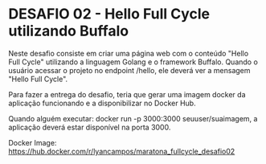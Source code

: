 # DESAFIO 02 - Hello Full Cycle utilizando Buffalo

Neste desafio consiste em criar uma página web com o conteúdo "Hello Full Cycle" utilizando a linguagem Golang e o framework Buffalo.
Quando o usuário acessar o projeto no endpoint /hello, ele deverá ver a mensagem "Hello Full Cycle".

Para fazer a entrega do desafio, teria que gerar uma imagem docker da aplicação funcionando e a disponibilizar no Docker Hub.

Quando alguém executar: docker run -p 3000:3000 seuuser/suaimagem, a aplicação deverá estar disponível na porta 3000.

Docker Image: <a href="https://hub.docker.com/r/lyancampos/maratona_fullcycle_desafio02" target="blank">https://hub.docker.com/r/lyancampos/maratona_fullcycle_desafio02</a>
